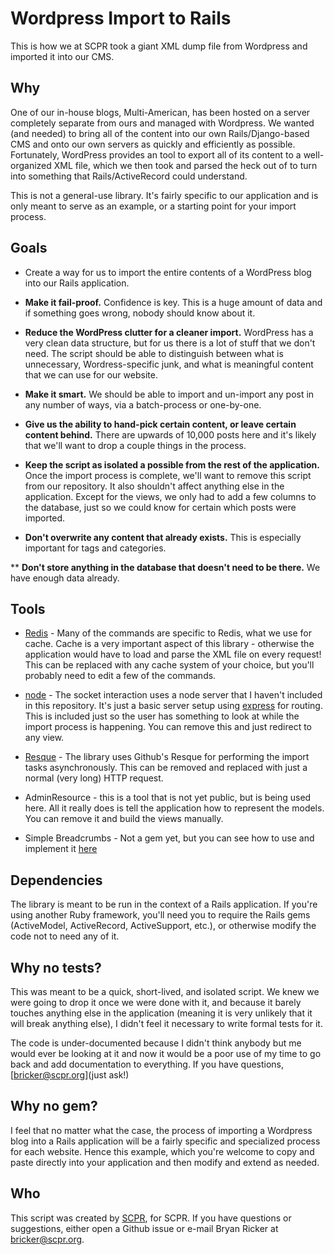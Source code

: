 # Wordpress Import to Rails
This is how we at SCPR took a giant XML dump file from Wordpress and imported it into our CMS.


## Why

One of our in-house blogs, Multi-American, has been hosted on a server completely separate from
ours and managed with Wordpress. We wanted (and needed) to bring all of the content into our own
Rails/Django-based CMS and onto our own servers as quickly and efficiently as possible. Fortunately,
WordPress provides an tool to export all of its content to a well-organized XML file, which we
then took and parsed the heck out of to turn into something that Rails/ActiveRecord could understand.

This is not a general-use library. It's fairly specific to our application and is only meant to 
serve as an example, or a starting point for your import process.


## Goals

* Create a way for us to import the entire contents of a WordPress blog into our Rails application.

* **Make it fail-proof.** Confidence is key. This is a huge amount of data and if something goes 
wrong, nobody should know about it.

* **Reduce the WordPress clutter for a cleaner import.** WordPress has a very clean data structure,
but for us there is a lot of stuff that we don't need. The script should be able to distinguish 
between what is unnecessary, Wordress-specific junk, and what is meaningful content that
we can use for our website.

* **Make it smart.** We should be able to import and un-import any post in any number of ways, via
a batch-process or one-by-one.

* **Give us the ability to hand-pick certain content, or leave certain content behind.** There are upwards
of 10,000 posts here and it's likely that we'll want to drop a couple things in the process.

* **Keep the script as isolated a possible from the rest of the application.** Once the import process is 
complete, we'll want to remove this script from our repository. It also shouldn't affect anything else in
the application. Except for the views, we only had to add a few columns to the database, just so we could 
know for certain which posts were imported.

* **Don't overwrite any content that already exists.** This is especially important for tags and categories.

** **Don't store anything in the database that doesn't need to be there.** We have enough data already.


## Tools

* [Redis](http://redis.io/) - Many of the commands are specific to Redis, what we use for cache. 
Cache is a very important aspect of this library - otherwise the application would have to load 
and parse the XML file on every request! This can be replaced with any cache system of your choice, 
but you'll probably need to edit a few of the commands.

* [node](http://nodejs.org/) - The socket interaction uses a node server that I haven't included 
in this repository. It's just a basic server setup using [express](http://expressjs.com/) for routing. 
This is included just so the user has something to look at while the import process is happening. 
You can remove this and just redirect to any view.

* [Resque](https://github.com/defunkt/resque/) - The library uses Github's Resque for performing 
the import tasks asynchronously. This can be removed and replaced with just a normal (very long) 
HTTP request.

* AdminResource - this is a tool that is not yet public, but is being used here. All it really does is
tell the application how to represent the models. You can remove it and build the views manually.

* Simple Breadcrumbs - Not a gem yet, but you can see how to use and implement it 
[here](https://gist.github.com/2969085)


## Dependencies

The library is meant to be run in the context of a Rails application. 
If you're using another Ruby framework, you'll need you to require the Rails gems 
(ActiveModel, ActiveRecord, ActiveSupport, etc.), or otherwise modify the code not 
to need any of it.


## Why no tests?

This was meant to be a quick, short-lived, and isolated script. We knew we were going to drop it once we 
were done with it, and because it barely touches anything else in the application (meaning it is very 
unlikely that it will break anything else), I didn't feel it necessary to write formal tests for it.

The code is under-documented because I didn't think anybody but me would ever be looking at it and now it 
would be a poor use of my time to go back and add documentation to everything. If you have questions, 
[bricker@scpr.org](just ask!)


## Why no gem?

I feel that no matter what the case, the process of importing a Wordpress blog into a Rails application will
be a fairly specific and specialized process for each website. Hence this example, which you're welcome to copy
and paste directly into your application and then modify and extend as needed.


## Who

This script was created by [SCPR](http://scpr.org), for SCPR. If you have questions or suggestions, either 
open a Github issue or e-mail Bryan Ricker at <bricker@scpr.org>.
